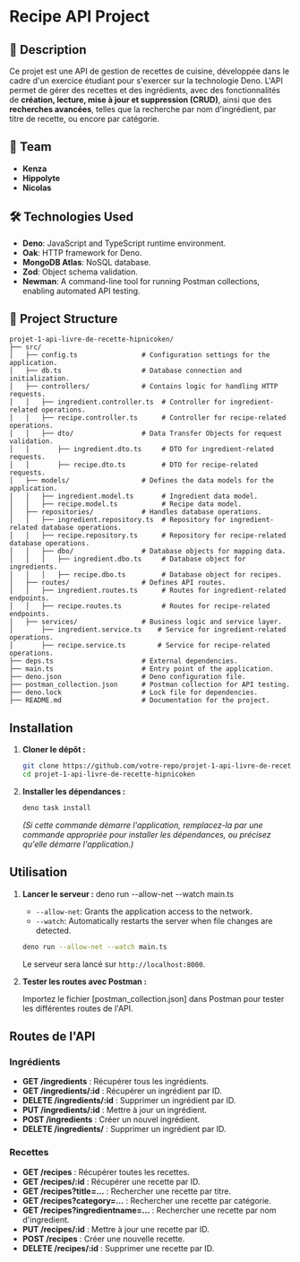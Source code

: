 # Recipe API Project

## 📌 Description

Ce projet est une API de gestion de recettes de cuisine, développée dans le cadre d'un exercice étudiant pour s'exercer sur la technologie Deno. L'API permet de gérer des recettes et des ingrédients, avec des fonctionnalités de **création, lecture, mise à jour et suppression (CRUD)**, ainsi que des **recherches avancées**, telles que la recherche par nom d'ingrédient, par titre de recette, ou encore par catégorie.

## 👥 Team

- **Kenza**
- **Hippolyte**
- **Nicolas**

## 🛠️ Technologies Used

- **Deno**: JavaScript and TypeScript runtime environment.
- **Oak**: HTTP framework for Deno.
- **MongoDB Atlas**: NoSQL database.
- **Zod**: Object schema validation.
- **Newman**: A command-line tool for running Postman collections, enabling automated API testing.

## 📂 Project Structure
```
projet-1-api-livre-de-recette-hipnicoken/
├── src/
│   ├── config.ts                # Configuration settings for the application.
│   ├── db.ts                    # Database connection and initialization.
│   ├── controllers/             # Contains logic for handling HTTP requests.
│   │   ├── ingredient.controller.ts  # Controller for ingredient-related operations.
│   │   ├── recipe.controller.ts      # Controller for recipe-related operations.
│   │   ├── dto/                 # Data Transfer Objects for request validation.
│   │       ├── ingredient.dto.ts     # DTO for ingredient-related requests.
│   │       ├── recipe.dto.ts         # DTO for recipe-related requests.
│   ├── models/                  # Defines the data models for the application.
│   │   ├── ingredient.model.ts       # Ingredient data model.
│   │   ├── recipe.model.ts           # Recipe data model.
│   ├── repositories/            # Handles database operations.
│   │   ├── ingredient.repository.ts  # Repository for ingredient-related database operations.
│   │   ├── recipe.repository.ts      # Repository for recipe-related database operations.
│   │   ├── dbo/                 # Database objects for mapping data.
│   │   │   ├── ingredient.dbo.ts     # Database object for ingredients.
│   │   │   ├── recipe.dbo.ts         # Database object for recipes.
│   ├── routes/                  # Defines API routes.
│   │   ├── ingredient.routes.ts      # Routes for ingredient-related endpoints.
│   │   ├── recipe.routes.ts          # Routes for recipe-related endpoints.
│   ├── services/                # Business logic and service layer.
│       ├── ingredient.service.ts    # Service for ingredient-related operations.
│       ├── recipe.service.ts        # Service for recipe-related operations.
├── deps.ts                      # External dependencies.
├── main.ts                      # Entry point of the application.
├── deno.json                    # Deno configuration file.
├── postman_collection.json      # Postman collection for API testing.
├── deno.lock                    # Lock file for dependencies.
├── README.md                    # Documentation for the project.
```
## Installation

1. **Cloner le dépôt :**

    ```bash
    git clone https://github.com/votre-repo/projet-1-api-livre-de-recette-hipnicoken.git
    cd projet-1-api-livre-de-recette-hipnicoken
    ```


2. **Installer les dépendances :**

    ```bash
    deno task install
    ```

    *(Si cette commande démarre l'application, remplacez-la par une commande appropriée pour installer les dépendances, ou précisez qu'elle démarre l'application.)*

## Utilisation

1. **Lancer le serveur :**
    deno run --allow-net --watch main.ts

    - `--allow-net`: Grants the application access to the network.
    - `--watch`: Automatically restarts the server when file changes are detected.
    ```bash
    deno run --allow-net --watch main.ts
    ```

    Le serveur sera lancé sur `http://localhost:8000`.

2. **Tester les routes avec Postman :**

    Importez le fichier [postman_collection.json] dans Postman pour tester les différentes routes de l'API.

## Routes de l'API

### Ingrédients

- **GET /ingredients** : Récupérer tous les ingrédients.
- **GET /ingredients/:id** : Récupérer un ingrédient par ID.
- **DELETE /ingredients/:id** : Supprimer un ingrédient par ID.
- **PUT /ingredients/:id** : Mettre à jour un ingrédient.
- **POST /ingredients** : Créer un nouvel ingrédient.
- **DELETE /ingredients/** : Supprimer un ingrédient par ID.

### Recettes

- **GET /recipes** : Récupérer toutes les recettes.
- **GET /recipes/:id** : Récupérer une recette par ID.
- **GET /recipes?title=...** : Rechercher une recette par titre.
- **GET /recipes?category=...** : Rechercher une recette par catégorie.
- **GET /recipes?ingredientname=...** : Rechercher une recette par nom    d'ingredient.
- **PUT /recipes/:id** : Mettre à jour une recette par ID.
- **POST /recipes** : Créer une nouvelle recette.
- **DELETE /recipes/:id** : Supprimer une recette par ID.

